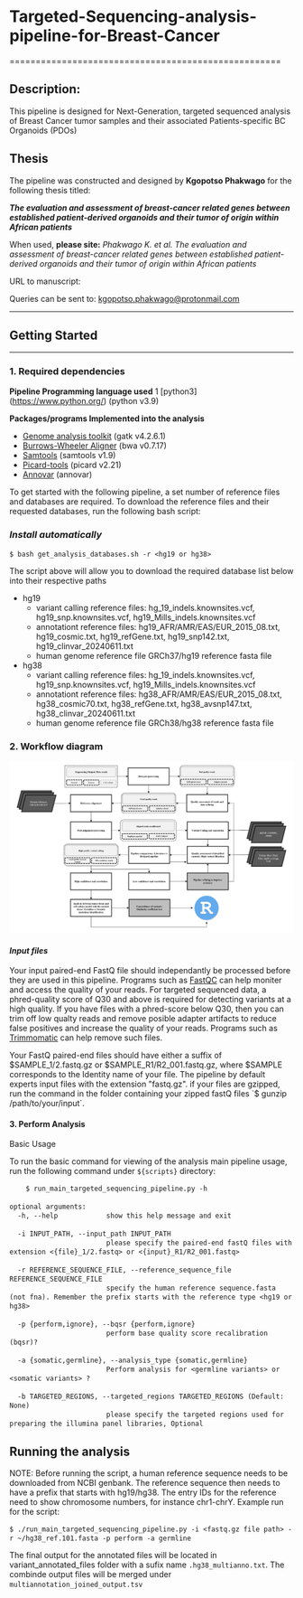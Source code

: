 # Targeted-Sequencing-analysis-pipeline-for-Breast-Cancer
====================================================

## Description:

This pipeline is designed for Next-Generation, targeted sequenced analysis of Breast Cancer tumor samples and their associated Patients-specific BC Organoids (PDOs)

## Thesis

The pipeline was constructed and designed by **Kgopotso Phakwago** for the following thesis titled:

**_The evaluation and assessment of breast-cancer related genes between established patient-derived organoids and their tumor of origin within African patients_**

When used, **please site:** _Phakwago K. et al. The evaluation and assessment of breast-cancer related genes between established patient-derived organoids and their tumor of origin within African patients_  

URL to manuscript:

Queries can be sent to: kgopotso.phakwago@protonmail.com

-------------------------------------------------
## Getting Started
------------------

### 1. Required dependencies 

**Pipeline Programming language used**
1 [python3] (https://www.python.org/) (python v3.9)

**Packages/programs Implemented into the analysis**
* [Genome analysis toolkit](https://gatk.broadinstitute.org/hc/en-us) (gatk v4.2.6.1)
* [Burrows-Wheeler Aligner](https://github.com/lh3/bwa) (bwa v0.7.17)
* [Samtools](http://www.htslib.org/download/) (samtools v1.9)
* [Picard-tools](https://github.com/broadinstitute/picard) (picard v2.21)
* [Annovar](https://annovar.openbioinformatics.org/en/latest/) (annovar)


To get started with the following pipeline, a set number of reference files and databases are required. To download the reference files and their requested databases, run the following bash script:

### *Install automatically*

    $ bash get_analysis_databases.sh -r <hg19 or hg38>

The script above will allow you to download the required database list below into their respective paths
* hg19
    - variant calling reference files: hg_19_indels.knownsites.vcf, hg19_snp.knownsites.vcf, hg19_Mills_indels.knownsites.vcf
    - annotationt reference files: hg19_AFR/AMR/EAS/EUR_2015_08.txt, hg19_cosmic.txt, hg19_refGene.txt, hg19_snp142.txt, hg19_clinvar_20240611.txt
    - human genome reference file GRCh37/hg19 reference fasta file
* hg38
    - variant calling reference files: hg_19_indels.knownsites.vcf, hg19_snp.knownsites.vcf, hg19_Mills_indels.knownsites.vcf
    - annotationt reference files: hg38_AFR/AMR/EAS/EUR_2015_08.txt, hg38_cosmic70.txt, hg38_refGene.txt, hg38_avsnp147.txt, hg38_clinvar_20240611.txt 
    - human genome reference file GRCh38/hg38 reference fasta file


### 2. Workflow diagram

![Workflow](images/NewPipelineCapture.PNG)

#### *Input files*

Your input paired-end FastQ file should independantly be processed before they are used in this pipeline. Programs such as [FastQC](https://www.bioinformatics.babraham.ac.uk/projects/fastqc/) can help moniter and access the quality of your reads. For targeted sequenced data, a phred-quality score of Q30 and above is required for detecting variants at a high quality. If you have files with a phred-score below Q30, then you can trim off low qualty reads and remove posible adapter artifacts to reduce false positives and increase the quality of your reads. Programs such as [Trimmomatic](http://www.usadellab.org/cms/?page=trimmomatic) can help remove such files.
   
Your FastQ paired-end files should have either a suffix of $SAMPLE_1/2.fastq.gz or $SAMPLE_R1/R2_001.fastq.gz, where $SAMPLE corresponds to the Identity name of your file. The pipeline by default experts input files with the extension "fastq.gz". if your files are gzipped, run the command in the folder containing your zipped fastQ files `$ gunzip /path/to/your/input`. 

#### 3. Perform Analysis
 
Basic Usage

To run the basic command for viewing of the analysis main pipeline usage, run the following command under `${scripts}` directory:

```
    $ run_main_targeted_sequencing_pipeline.py -h

optional arguments:
  -h, --help            show this help message and exit

  -i INPUT_PATH, --input_path INPUT_PATH
                        please specify the paired-end fastQ files with extension <{file}_1/2.fastq> or <{input}_R1/R2_001.fastq>

  -r REFERENCE_SEQUENCE_FILE, --reference_sequence_file REFERENCE_SEQUENCE_FILE
                        specify the human reference sequence.fasta (not fna). Remember the prefix starts with the reference type <hg19 or hg38>

  -p {perform,ignore}, --bqsr {perform,ignore}
                        perform base quality score recalibration (bqsr)?

  -a {somatic,germline}, --analysis_type {somatic,germline}
                        Perform analysis for <germline variants> or <somatic variants> ?

  -b TARGETED_REGIONS, --targeted_regions TARGETED_REGIONS (Default: None)
                        please specify the targeted regions used for preparing the illumina panel libraries, Optional
```

Running the analysis
---------------------------------
NOTE: Before running the script, a human reference sequence needs to be downloaded from NCBI genbank. The reference sequence then needs to have a prefix that starts with hg19/hg38. The entry IDs for the reference need to show chromosome numbers, for instance chr1-chrY. Example run for the script:

    $ ./run_main_targeted_sequencing_pipeline.py -i <fastq.gz file path> -r ~/hg38_ref.101.fasta -p perform -a germline

The final output for the annotated files will be located in variant_annotated_files folder with a sufix name `.hg38_multianno.txt`. The combinde output files will be merged under `multiannotation_joined_output.tsv`


